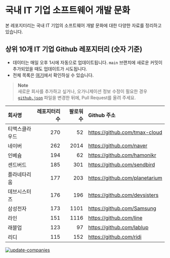# 국내 IT 기업 소프트웨어 개발 문화
본 레포지터리는 국내 IT 기업의 소프트웨어 개발 문화에 대한 다양한 자료를 정리하고 있습니다.

## 상위 10개 IT 기업 Github 레포지터리 (숫자 기준)

- 데이터는 매일 오후 1시에 자동으로 업데이트됩니다. `main` 브랜치에 새로운 커밋이 추가되었을 때도 업데이트가 시도됩니다.
- 전체 목록은 [여기](./github.md)에서 확인하실 수 있습니다.

> **Note**<br />
> 새로운 회사를 추가하고 싶거나, 오가니제이션 정보 수정이 필요한 경우 [`github.json`](./github.json) 파일을 변경한 뒤에, Pull Request를 올려 주세요.

<!-- MARKDOWN_TABLE(GITHUB): START -->

| **회사명** | **레포지터리 수** | **팔로워 수** | **Github 주소** |
|:---|---:|---:|:---|
| 티맥스클라우드 | 270 | 52 | https://github.com/tmax-cloud |
| 네이버 | 262 | 2014 | https://github.com/naver |
| 인베슘 | 194 | 62 | https://github.com/hamonikr |
| 센드버드 | 185 | 301 | https://github.com/sendbird |
| 플라네타리움 | 177 | 203 | https://github.com/planetarium |
| 데브시스터즈 | 176 | 196 | https://github.com/devsisters |
| 삼성전자 | 173 | 1101 | https://github.com/Samsung |
| 라인 | 151 | 1116 | https://github.com/line |
| 래블업 | 123 | 97 | https://github.com/lablup |
| 리디 | 115 | 152 | https://github.com/ridi |

<!-- MARKDOWN_TABLE(GITHUB): END -->

[![update-companies](https://github.com/JunRadish/korea-devculture/actions/workflows/update.yaml/badge.svg?branch=main)](https://github.com/JunRadish/korea-devculture/actions/workflows/update.yaml)